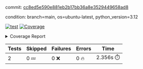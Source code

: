 commit: [cc8ed5e590e881eb2b17bb36a8e3529449658ad8](https://github.com/rcmdnk/boto3-session/tree/cc8ed5e590e881eb2b17bb36a8e3529449658ad8)

condition: branch=main, os=ubuntu-latest, python_version=3.12

[![test](https://github.com/rcmdnk/boto3-session/actions/workflows/test.yml/badge.svg)](https://github.com/rcmdnk/boto3-session/actions/runs/16442109538)
<a href="https://github.com/rcmdnk/boto3-session/blob/cc8ed5e590e881eb2b17bb36a8e3529449658ad8/README.md"><img alt="Coverage" src="https://img.shields.io/badge/Coverage-47%25-orange.svg" /></a><details><summary>Coverage Report </summary><table><tr><th>File</th><th>Stmts</th><th>Miss</th><th>Cover</th><th>Missing</th></tr><tbody><tr><td colspan="5"><b>src/boto3_session</b></td></tr><tr><td>&nbsp; &nbsp;<a href="https://github.com/rcmdnk/boto3-session/blob/cc8ed5e590e881eb2b17bb36a8e3529449658ad8/src/boto3_session/session.py">session.py</a></td><td>59</td><td>34</td><td>42%</td><td><a href="https://github.com/rcmdnk/boto3-session/blob/cc8ed5e590e881eb2b17bb36a8e3529449658ad8/src/boto3_session/session.py#L15-L18">15&ndash;18</a>, <a href="https://github.com/rcmdnk/boto3-session/blob/cc8ed5e590e881eb2b17bb36a8e3529449658ad8/src/boto3_session/session.py#L60">60</a>, <a href="https://github.com/rcmdnk/boto3-session/blob/cc8ed5e590e881eb2b17bb36a8e3529449658ad8/src/boto3_session/session.py#L68-L70">68&ndash;70</a>, <a href="https://github.com/rcmdnk/boto3-session/blob/cc8ed5e590e881eb2b17bb36a8e3529449658ad8/src/boto3_session/session.py#L73-L97">73&ndash;97</a>, <a href="https://github.com/rcmdnk/boto3-session/blob/cc8ed5e590e881eb2b17bb36a8e3529449658ad8/src/boto3_session/session.py#L100-L122">100&ndash;122</a>, <a href="https://github.com/rcmdnk/boto3-session/blob/cc8ed5e590e881eb2b17bb36a8e3529449658ad8/src/boto3_session/session.py#L125-L129">125&ndash;129</a>, <a href="https://github.com/rcmdnk/boto3-session/blob/cc8ed5e590e881eb2b17bb36a8e3529449658ad8/src/boto3_session/session.py#L132-L133">132&ndash;133</a>, <a href="https://github.com/rcmdnk/boto3-session/blob/cc8ed5e590e881eb2b17bb36a8e3529449658ad8/src/boto3_session/session.py#L136-L137">136&ndash;137</a></td></tr><tr><td><b>TOTAL</b></td><td><b>64</b></td><td><b>34</b></td><td><b>47%</b></td><td>&nbsp;</td></tr></tbody></table></details>

| Tests | Skipped | Failures | Errors | Time |
| ----- | ------- | -------- | -------- | ------------------ |
| 2 | 0 :zzz: | 0 :x: | 0 :fire: | 2.356s :stopwatch: |

